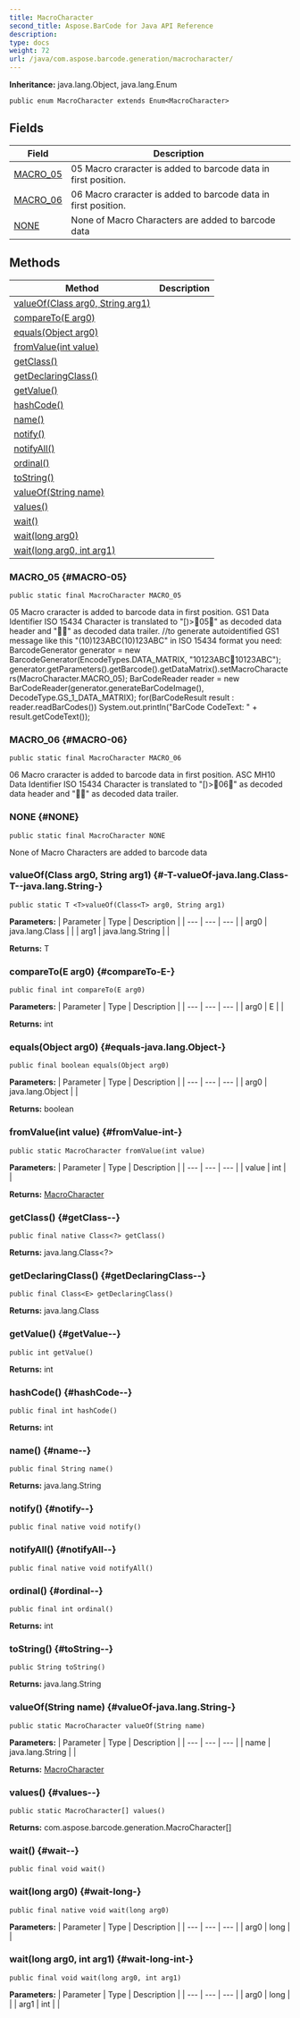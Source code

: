 ```yaml
---
title: MacroCharacter
second_title: Aspose.BarCode for Java API Reference
description: 
type: docs
weight: 72
url: /java/com.aspose.barcode.generation/macrocharacter/
---
```

**Inheritance:**
java.lang.Object, java.lang.Enum
```
public enum MacroCharacter extends Enum<MacroCharacter>
```
## Fields

| Field | Description |
| --- | --- |
| [MACRO_05](#MACRO-05) | 05 Macro craracter is added to barcode data in first position. |
| [MACRO_06](#MACRO-06) | 06 Macro craracter is added to barcode data in first position. |
| [NONE](#NONE) | None of Macro Characters are added to barcode data |
## Methods

| Method | Description |
| --- | --- |
| [<T>valueOf(Class<T> arg0, String arg1)](#-T-valueOf-java.lang.Class-T--java.lang.String-) |  |
| [compareTo(E arg0)](#compareTo-E-) |  |
| [equals(Object arg0)](#equals-java.lang.Object-) |  |
| [fromValue(int value)](#fromValue-int-) |  |
| [getClass()](#getClass--) |  |
| [getDeclaringClass()](#getDeclaringClass--) |  |
| [getValue()](#getValue--) |  |
| [hashCode()](#hashCode--) |  |
| [name()](#name--) |  |
| [notify()](#notify--) |  |
| [notifyAll()](#notifyAll--) |  |
| [ordinal()](#ordinal--) |  |
| [toString()](#toString--) |  |
| [valueOf(String name)](#valueOf-java.lang.String-) |  |
| [values()](#values--) |  |
| [wait()](#wait--) |  |
| [wait(long arg0)](#wait-long-) |  |
| [wait(long arg0, int arg1)](#wait-long-int-) |  |
### MACRO_05 {#MACRO-05}
```
public static final MacroCharacter MACRO_05
```


05 Macro craracter is added to barcode data in first position. GS1 Data Identifier ISO 15434 Character is translated to "[)>05" as decoded data header and "" as decoded data trailer. //to generate autoidentified GS1 message like this "(10)123ABC(10)123ABC" in ISO 15434 format you need: BarcodeGenerator generator = new BarcodeGenerator(EncodeTypes.DATA\_MATRIX, "10123ABC10123ABC"); generator.getParameters().getBarcode().getDataMatrix().setMacroCharacters(MacroCharacter.MACRO\_05); BarCodeReader reader = new BarCodeReader(generator.generateBarCodeImage(), DecodeType.GS\_1\_DATA\_MATRIX); for(BarCodeResult result : reader.readBarCodes()) System.out.println("BarCode CodeText: " + result.getCodeText());

### MACRO_06 {#MACRO-06}
```
public static final MacroCharacter MACRO_06
```


06 Macro craracter is added to barcode data in first position. ASC MH10 Data Identifier ISO 15434 Character is translated to "[)>06" as decoded data header and "" as decoded data trailer.

### NONE {#NONE}
```
public static final MacroCharacter NONE
```


None of Macro Characters are added to barcode data

### <T>valueOf(Class<T> arg0, String arg1) {#-T-valueOf-java.lang.Class-T--java.lang.String-}
```
public static T <T>valueOf(Class<T> arg0, String arg1)
```




**Parameters:**
| Parameter | Type | Description |
| --- | --- | --- |
| arg0 | java.lang.Class<T> |  |
| arg1 | java.lang.String |  |

**Returns:**
T
### compareTo(E arg0) {#compareTo-E-}
```
public final int compareTo(E arg0)
```




**Parameters:**
| Parameter | Type | Description |
| --- | --- | --- |
| arg0 | E |  |

**Returns:**
int
### equals(Object arg0) {#equals-java.lang.Object-}
```
public final boolean equals(Object arg0)
```




**Parameters:**
| Parameter | Type | Description |
| --- | --- | --- |
| arg0 | java.lang.Object |  |

**Returns:**
boolean
### fromValue(int value) {#fromValue-int-}
```
public static MacroCharacter fromValue(int value)
```




**Parameters:**
| Parameter | Type | Description |
| --- | --- | --- |
| value | int |  |

**Returns:**
[MacroCharacter](../../com.aspose.barcode.generation/macrocharacter)
### getClass() {#getClass--}
```
public final native Class<?> getClass()
```




**Returns:**
java.lang.Class<?>
### getDeclaringClass() {#getDeclaringClass--}
```
public final Class<E> getDeclaringClass()
```




**Returns:**
java.lang.Class<E>
### getValue() {#getValue--}
```
public int getValue()
```




**Returns:**
int
### hashCode() {#hashCode--}
```
public final int hashCode()
```




**Returns:**
int
### name() {#name--}
```
public final String name()
```




**Returns:**
java.lang.String
### notify() {#notify--}
```
public final native void notify()
```




### notifyAll() {#notifyAll--}
```
public final native void notifyAll()
```




### ordinal() {#ordinal--}
```
public final int ordinal()
```




**Returns:**
int
### toString() {#toString--}
```
public String toString()
```




**Returns:**
java.lang.String
### valueOf(String name) {#valueOf-java.lang.String-}
```
public static MacroCharacter valueOf(String name)
```




**Parameters:**
| Parameter | Type | Description |
| --- | --- | --- |
| name | java.lang.String |  |

**Returns:**
[MacroCharacter](../../com.aspose.barcode.generation/macrocharacter)
### values() {#values--}
```
public static MacroCharacter[] values()
```




**Returns:**
com.aspose.barcode.generation.MacroCharacter[]
### wait() {#wait--}
```
public final void wait()
```




### wait(long arg0) {#wait-long-}
```
public final native void wait(long arg0)
```




**Parameters:**
| Parameter | Type | Description |
| --- | --- | --- |
| arg0 | long |  |

### wait(long arg0, int arg1) {#wait-long-int-}
```
public final void wait(long arg0, int arg1)
```




**Parameters:**
| Parameter | Type | Description |
| --- | --- | --- |
| arg0 | long |  |
| arg1 | int |  |

